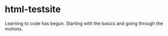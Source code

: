 # html-testsite
Learning to code has begun. Starting with the basics and going through the motions.
